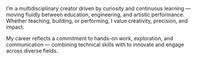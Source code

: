 I’m a multidisciplinary creator driven by curiosity and continuous learning — moving fluidly between education, engineering, and artistic performance. Whether teaching, building, or performing, I value creativity, precision, and impact.

My career reflects a commitment to hands-on work, exploration, and communication — combining technical skills with  to innovate and engage across diverse fields..


